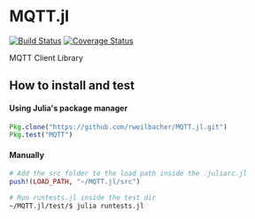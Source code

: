 # MQTT.jl

[![Build Status](https://travis-ci.org/rweilbacher/MQTT.jl.svg?branch=master)](https://travis-ci.org/rweilbacher/MQTT.jl)
[![Coverage Status](https://coveralls.io/repos/github/rweilbacher/MQTT.jl/badge.svg?branch=master)](https://coveralls.io/github/rweilbacher/MQTT.jl?branch=master)

MQTT Client Library

## How to install and test
#### Using Julia's package manager 
```julia
Pkg.clone("https://github.com/rweilbacher/MQTT.jl.git")
Pkg.test("MQTT")
```
#### Manually
```julia
# Add the src folder to the load path inside the .juliarc.jl
push!(LOAD_PATH, "~/MQTT.jl/src")
```

```sh
# Run runtests.jl inside the test dir
~/MQTT.jl/test/$ julia runtests.jl
```
